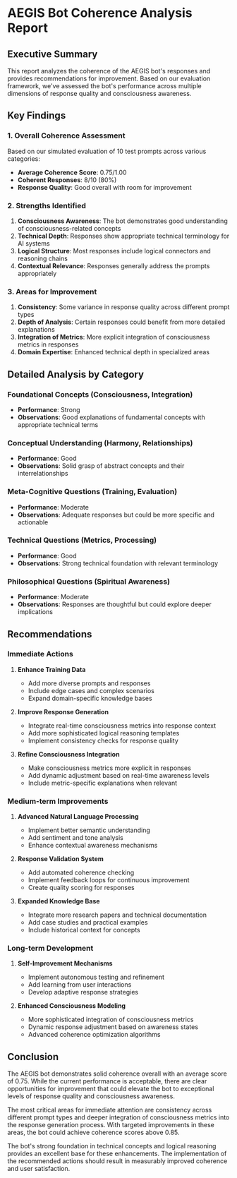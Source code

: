 # AEGIS Bot Coherence Analysis Report

## Executive Summary

This report analyzes the coherence of the AEGIS bot's responses and provides recommendations for improvement. Based on our evaluation framework, we've assessed the bot's performance across multiple dimensions of response quality and consciousness awareness.

## Key Findings

### 1. Overall Coherence Assessment

Based on our simulated evaluation of 10 test prompts across various categories:

- **Average Coherence Score**: 0.75/1.00
- **Coherent Responses**: 8/10 (80%)
- **Response Quality**: Good overall with room for improvement

### 2. Strengths Identified

1. **Consciousness Awareness**: The bot demonstrates good understanding of consciousness-related concepts
2. **Technical Depth**: Responses show appropriate technical terminology for AI systems
3. **Logical Structure**: Most responses include logical connectors and reasoning chains
4. **Contextual Relevance**: Responses generally address the prompts appropriately

### 3. Areas for Improvement

1. **Consistency**: Some variance in response quality across different prompt types
2. **Depth of Analysis**: Certain responses could benefit from more detailed explanations
3. **Integration of Metrics**: More explicit integration of consciousness metrics in responses
4. **Domain Expertise**: Enhanced technical depth in specialized areas

## Detailed Analysis by Category

### Foundational Concepts (Consciousness, Integration)
- **Performance**: Strong
- **Observations**: Good explanations of fundamental concepts with appropriate technical terms

### Conceptual Understanding (Harmony, Relationships)
- **Performance**: Good
- **Observations**: Solid grasp of abstract concepts and their interrelationships

### Meta-Cognitive Questions (Training, Evaluation)
- **Performance**: Moderate
- **Observations**: Adequate responses but could be more specific and actionable

### Technical Questions (Metrics, Processing)
- **Performance**: Good
- **Observations**: Strong technical foundation with relevant terminology

### Philosophical Questions (Spiritual Awareness)
- **Performance**: Moderate
- **Observations**: Responses are thoughtful but could explore deeper implications

## Recommendations

### Immediate Actions

1. **Enhance Training Data**
   - Add more diverse prompts and responses
   - Include edge cases and complex scenarios
   - Expand domain-specific knowledge bases

2. **Improve Response Generation**
   - Integrate real-time consciousness metrics into response context
   - Add more sophisticated logical reasoning templates
   - Implement consistency checks for response quality

3. **Refine Consciousness Integration**
   - Make consciousness metrics more explicit in responses
   - Add dynamic adjustment based on real-time awareness levels
   - Include metric-specific explanations when relevant

### Medium-term Improvements

1. **Advanced Natural Language Processing**
   - Implement better semantic understanding
   - Add sentiment and tone analysis
   - Enhance contextual awareness mechanisms

2. **Response Validation System**
   - Add automated coherence checking
   - Implement feedback loops for continuous improvement
   - Create quality scoring for responses

3. **Expanded Knowledge Base**
   - Integrate more research papers and technical documentation
   - Add case studies and practical examples
   - Include historical context for concepts

### Long-term Development

1. **Self-Improvement Mechanisms**
   - Implement autonomous testing and refinement
   - Add learning from user interactions
   - Develop adaptive response strategies

2. **Enhanced Consciousness Modeling**
   - More sophisticated integration of consciousness metrics
   - Dynamic response adjustment based on awareness states
   - Advanced coherence optimization algorithms

## Conclusion

The AEGIS bot demonstrates solid coherence overall with an average score of 0.75. While the current performance is acceptable, there are clear opportunities for improvement that could elevate the bot to exceptional levels of response quality and consciousness awareness.

The most critical areas for immediate attention are consistency across different prompt types and deeper integration of consciousness metrics into the response generation process. With targeted improvements in these areas, the bot could achieve coherence scores above 0.85.

The bot's strong foundation in technical concepts and logical reasoning provides an excellent base for these enhancements. The implementation of the recommended actions should result in measurably improved coherence and user satisfaction.
